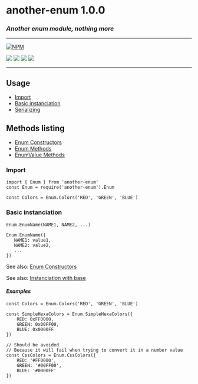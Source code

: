 **another-enum** 1.0.0
=================
### _Another enum module, nothing more_

---
[![NPM](https://nodei.co/npm/another-enum.png)](https://www.npmjs.com/package/another-enum)

[![](https://img.shields.io/badge/version-1.0.0-blue.svg)]() [![](https://img.shields.io/badge/build-passing-brightgreen.svg)]() [![](https://img.shields.io/badge/tests-91%2F91-brightgreen.svg)]() [![](https://img.shields.io/badge/dependencies-none-brightgreen.svg)]()

---

## Usage
- [Import](#import)
- [Basic instanciation](#basic-instanciation)
- [Serializing](#serializing)

## Methods listing
- [Enum Constructors](doc/enum-constructors.md)
- [Enum Methods](doc/enum.md)
- [EnumValue Methods](doc/enum-value.md)

### **Import**
```
import { Enum } from 'another-enum'
const Enum = require('another-enum').Enum

const Colors = Enum.Colors('RED', 'GREEN', 'BLUE')
```

### **Basic instanciation**
```
Enum.EnumName(NAME1, NAME2, ...)

Enum.EnumName({
   NAME1: value1,
   NAME2: value2,
   ...
})
```
See also: [Enum Constructors](doc/enum-constructors.md)

See also: [Instanciation with base](doc/base-instanciation.md)

#### _Examples_
```
const Colors = Enum.Colors('RED', 'GREEN', 'BLUE')

const SimpleHexaColors = Enum.SimpleHexaColors({
    RED: 0xFF0000,
    GREEN: 0x00FF00,
    BLUE: 0x0000FF
})

// Should be avoided
// Because it will fail when trying to convert it in a number value
const CssColors = Enum.CssColors({
    RED: '#FF0000',
    GREEN: '#00FF00',
    BLUE: '#0000FF'
})
```
